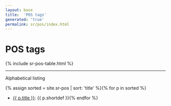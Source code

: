 ```yaml
---
layout: base
title:  'POS tags'
generated: 'true'
permalink: sr/pos/index.html
---
```


# POS tags

{% include sr-pos-table.html %}

----------

Alphabetical listing

{% assign sorted = site.sr-pos | sort: 'title' %}{% for p in sorted %}
* [{{ p.title }}](): {{ p.shortdef }}{% endfor %}
